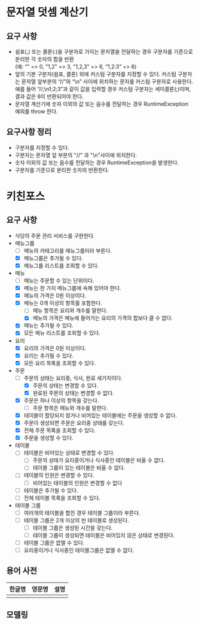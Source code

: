 # 문자열 덧셈 계산기
## 요구 사항
- 쉼표(,) 또는 콜론(:)을 구분자로 가지는 문자열을 전달하는 경우 구분자를 기준으로 분리한 각 숫자의 합을 반환  
  (예: “” => 0, "1,2" => 3, "1,2,3" => 6, “1,2:3” => 6)
- 앞의 기본 구분자(쉼표, 콜론) 외에 커스텀 구분자를 지정할 수 있다. 커스텀 구분자는 문자열 앞부분의 “//”와 “\n” 사이에 위치하는 문자를 커스텀 구분자로 사용한다.  
  예를 들어 “//;\n1;2;3”과 같이 값을 입력할 경우 커스텀 구분자는 세미콜론(;)이며, 결과 값은 6이 반환되어야 한다.
- 문자열 계산기에 숫자 이외의 값 또는 음수를 전달하는 경우 RuntimeException 예외를 throw 한다.

## 요구사항 정리
- 구분자를 지정할 수 있다.
- 구분자는 문자열 앞 부분의 "//" 과 "\n"사이에 위치한다.
- 숫자 이외의 값 또는 음수를 전달하는 경우 RuntimeException을 발생한다.
- 구분자를 기준으로 분리한 숫자의 반환한다.

# 키친포스

## 요구 사항
- 식당의 주문 관리 서비스를 구현한다.
- 메뉴그룹
    - [ ]   메뉴의 카테고리를 메뉴그룹이라 부른다.
    - [X]   메뉴그룹은 추가될 수 있다.
    - [X]   메뉴그룹 리스트를 조회할 수 있다.
    
- 메뉴
    - [ ]   메뉴는 주문할 수 있는 단위이다.
    - [X]   메뉴는 한 가지 메뉴그룹에 속해 있어야 한다.
    - [X]   메뉴의 가격은 0원 이상이다.
    - [X]   메뉴는 0개 이상의 항목를 포함한다.
        - [ ]   메뉴 항목은 요리와 개수를 말한다.
        - [X]   메뉴의 가격은 메뉴에 들어가는 요리의 가격의 합보다 클 수 없다.
    - [X]   메뉴는 추가될 수 있다.
    - [X]   모든 메뉴 리스트를 조회할 수 있다.
    
- 요리
    - [X]   요리의 가격은 0원 이상이다.
    - [X]   요리는 추가될 수 있다. 
    - [X]   모든 요리 목록을 조회할 수 있다.

- 주문
    - [ ]   주문의 상태는 요리중, 식사, 완료 세가지이다.
        - [X]   주문의 상태는 변경할 수 있다.
        - [X]   완료된 주문의 상태는 변경할 수 없다.
    - [X]   주문은 하나 이상의 항목을 갖는다.
        - [ ]   주문 항목은 메뉴와 개수를 말한다.
    - [X]   테이블이 할당되지 않거나 비어있는 테이블에는 주문을 생성할 수 없다.
    - [X]   주문이 생성되면 주문은 요리중 상태를 갖는다.
    - [X]   전체 주문 목록을 조회할 수 있다.
    - [X]   주문을 생성할 수 있다.
    
- 테이블
    - [ ]   테이블은 비어있는 상태로 변경할 수 있다. 
        - [ ]   주문의 상태가 요리중이거나 식사중인 테이블은 비울 수 없다.   
        - [ ]   테이블 그룹이 있는 테이블은 비울 수 없다.   
    - [ ]   테이블의 인원은 변경할 수 있다.
        - [ ]   비어있는 테이블의 인원은 변경할 수 없다
    - [ ]   테이블은 추가될 수 있다.
    - [ ]   전체 테이블 목록을 조회할 수 있다.
    
- 테이블 그룹
    - [ ]   여러개의 테이블을 합친 경우 테이블 그룹이라 부른다. 
    - [ ]   테이블 그룹은 2개 이상의 빈 테이블로 생성된다.
        - [ ]   테이블 그룹은 생성된 시간을 갖는다.
        - [ ]   테이블 그룹이 생성되면 테이블은 비어있지 않은 상태로 변경된다.
    - [ ]   테이블 그룹은 없앨 수 있다.
    - [ ]   요리중이거나 식사중인 테이블그룹은 없앨 수 없다.   

## 용어 사전

| 한글명 | 영문명 | 설명 |
| --- | --- | --- |
|  |  |  |

## 모델링
